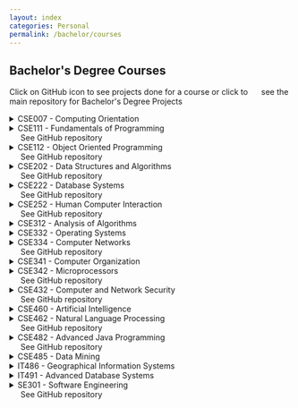 ```yaml
---
layout: index
categories: Personal
permalink: /bachelor/courses
---
```


## Bachelor's Degree Courses

Click on GitHub icon to see projects done for a course or click to <a href="https://github.com/melikegecer/BachelorsProjects" class="fa fa-github" style="font-size: 20px; margin-top: 5px; margin-left: 10px;margin-right: 10px" target="_blank"></a> see the main repository for Bachelor's Degree Projects

<details>
<summary>
CSE007 - Computing Orientation
</summary>
Introduction to the field of comuting. Overview of computing and their dependencies. Overview of the industrial practice of computing.
<br>
<br>
</details>

<details>
<summary>
CSE111 - Fundamentals of Programming 
<div class="tooltip">
<a href="https://github.com/melikegecer/BachelorsProjects/tree/master/CSE111_Fundamentals_of_Programming" class="fa fa-github" style="font-size: 20px; margin-top: 5px; margin-left: 10px;margin-right: 10px" target="_blank"></a>
<span class="tooltiptext">See GitHub repository</span>
</div>
</summary>
Introduction to computers, computer programs and the Java language, identifiers, variables, assignment statements, constants, data types, casting, selections, loops, methods, arrays, strings and characters.
<br>
<br>
</details>

<details>
<summary>
CSE112 - Object Oriented Programming
<div class="tooltip">
<a href="https://github.com/melikegecer/BachelorsProjects/tree/master/CSE112_Object_Oriented_Programming" class="fa fa-github" style="font-size: 20px; margin-top: 5px; margin-left: 10px;margin-right: 10px" target="_blank"></a>
<span class="tooltiptext">See GitHub repository</span>
</div>
</summary>
Objects and classes, constructors, static variables, constants and methods, visibility modifiers, passing objects and object arrays to methods, immutability, variable scopes, class abstraction and encapsulation, super and subclass concepts, inheritance, polymorphism, overriding, overloading, abstract classes, object-oriented design.
<br>
<br>
</details>

<details>
<summary>
CSE202 - Data Structures and Algorithms
<div class="tooltip">
<a href="https://github.com/melikegecer/BachelorsProjects/tree/master/CSE202_Data_Structures_and_Algorithms" class="fa fa-github" style="font-size: 20px; margin-top: 5px; margin-left: 10px;margin-right: 10px" target="_blank"></a>
<span class="tooltiptext">See GitHub repository</span>
</div>
</summary>
Algorithm analysis, linked lists, stacks, queues, trees, hashing, priority queues, sorting, graph data structures and graph algorithms.
<br>
<br>
</details>

<details>  
<summary>
CSE222 - Database Systems
<div class="tooltip">
<a href="https://github.com/melikegecer/BachelorsProjects/tree/master/CSE222_Database_Systems" class="fa fa-github" style="font-size: 20px; margin-top: 5px; margin-left: 10px;margin-right: 10px" target="_blank"></a>
<span class="tooltiptext">See GitHub repository</span>
</div>
</summary>  
Entity-relationship model, database conceptual design, relational algebra, SQL, storage and indexing, B+ trees, hash indexes, query evaluation, external sorting, query optimization, normalization.
<br>
<br>
</details>

<details>  
<summary>
CSE252 - Human Computer Interaction
<div class="tooltip">
<a href="https://github.com/melikegecer/BachelorsProjects/tree/master/CSE252_Human_Computer_Interaction" class="fa fa-github" style="font-size: 20px; margin-top: 5px; margin-left: 10px;margin-right: 10px" target="_blank"></a>
<span class="tooltiptext">See GitHub repository</span>
</div>
</summary>  
Principles of human computer interaction. Elements of interactive computer systems, windows, and input devices. Window systems and dialogue control. Design of dialogues for interactive systems. Psychological, physiological, linguistic, and perceptual factors. Advantages and disadvantages of various interaction techniques, command language syntaxes, and data presentations. Design methodology and guidelines.
<br>
<br>
</details>

<details>  
<summary>
CSE312 - Analysis of Algorithms
</summary>  
Divide-and-conquer strategy, graph algorithms, depth first search, breadth first search, shortest path algorithms, greedy strategy, dynamic programming, linear programming, numeric algorithms, NP-complete problems, approximation algorithms.
<br>
<br>
</details>

<details>  
<summary>
CSE332 - Operating Systems
</summary>  
Process abstraction, program loading and execution, multithreading, scheduling, synchronization, memory management, file systems, mass storage, I/O systems.
<br>
<br>
</details>

<details>  
<summary>
CSE334 - Computer Networks
<div class="tooltip">
<a href="https://github.com/melikegecer/BachelorsProjects/tree/master/CSE334_Computer_Networks" class="fa fa-github" style="font-size: 20px; margin-top: 5px; margin-left: 10px;margin-right: 10px" target="_blank"></a>
<span class="tooltiptext">See GitHub repository</span>
</div>
</summary>  
Network architecture, network protocols, application layer, transport, congestion, routing, link protocols, multiple access, overview of communication architectures.
<br>
<br>
</details>

<details>  
<summary>
CSE341 - Computer Organization
</summary>  
Assembly language, computer arithmetic, datapath and control, pipelining, memory hierarchy, cache.
<br>
<br>
</details>

<details>  
<summary>
CSE342 - Microprocessors
<div class="tooltip">
<a href="https://github.com/melikegecer/BachelorsProjects/tree/master/CSE342_Microprocessors" class="fa fa-github" style="font-size: 20px; margin-top: 5px; margin-left: 10px;margin-right: 10px" target="_blank"></a>
<span class="tooltiptext">See GitHub repository</span>
</div>
</summary>  
Elements of microprocessor systems. Hardware and software analysis. Addressing techniques. Input/Output devices. Communication busses and links. Design of microprocessor based systems. Laboratory experiments and applications of microprocessor based systems and single board microcomputer systems: Arithmetic operations, loops, moving blocks of memory, stack and subroutines, parallel I/O, interrupts, timer operations. 
<br>
<br>
</details>

<details>  
<summary>
CSE432 - Computer and Network Security
<div class="tooltip">
<a href="https://github.com/melikegecer/BachelorsProjects/tree/master/CSE432_Computer_and_Network_Security" class="fa fa-github" style="font-size: 20px; margin-top: 5px; margin-left: 10px;margin-right: 10px" target="_blank"></a>
<span class="tooltiptext">See GitHub repository</span>
</div>
</summary>  
Principles and practices of cryptography, network security and secure software: Types of attacks on computer and networks, techniques used by attackers, intrusion detection, incident response procedures and solutions, managing risks. Information security policies.
<br>
<br>
</details>

<details>  
<summary>
CSE460 - Artificial Intelligence
</summary>  
Representation of knowledge. Search and heuristic programming. Logic and logic programming. Application areas of artificial intelligence: Problem solving, games and puzzles, expert systems, planning, learning, vision, and natural language understanding. Exercises in an artificial intelligence language.
<br>
<br>
</details>

<details>  
<summary>
CSE462 - Natural Language Processing
<div class="tooltip">
<a href="https://github.com/melikegecer/BachelorsProjects/tree/master/CSE462_Natural_Language_Processing" class="fa fa-github" style="font-size: 20px; margin-top: 5px; margin-left: 10px;margin-right: 10px" target="_blank"></a>
<span class="tooltiptext">See GitHub repository</span>
</div>
</summary>  
Levels of natural language processing: Morphological, syntactic and semantic analysis. Transformational grammars. Applications in Prolog. 
<br>
<br>
</details>

<details>  
<summary>
CSE482 - Advanced Java Programming
<div class="tooltip">
<a href="https://github.com/melikegecer/BachelorsProjects/tree/master/CSE482_Advanced_Java_Programming" class="fa fa-github" style="font-size: 20px; margin-top: 5px; margin-left: 10px;margin-right: 10px" target="_blank"></a>
<span class="tooltiptext">See GitHub repository</span>
</div>
</summary>  
This course aims to introduce the students to some concepts of advanced Java programming and practice on reusing components. It focuses on Graphical User Interface (GUI), multithreading, networking, and database manipulation. By completing the course, the students should be able to write sophisticated Java applications.
<br>
<br>
</details>

<details>  
<summary>
CSE485 - Data Mining
</summary>  
The aim of this course is to introduce the basic concepts of data mining and analysis. In this regard, we will cover the following subjects: data types, data preprocessing, frequent pattern mining, clustering, classication, feature selection, and data mining applications. Students will also learn how to efectively use them in real world scenarios.
<br>
<br>
</details>

<details>
<summary>
IT486 - Geographical Information Systems
</summary>
This course aims to provide an understanding of the basic concepts and uses of GIS technology and corresponding concepts. After successfully completing the course, the student will:
(a) understand the basic structures, concepts, theories, components and applications of GIS
(b) gain an experience with a variety of GIS operations
(c) understand GIS data including raster and vector data, data sources of GIS
(d) describe topology and provide examples of topological relationships
(e) spatial analysis and use spatial analysis to solve geographic problems
(f) understand typical uses of GIS in the real world
<br>
<br>
</details>

<details>
<summary>
IT491 - Advanced Database Systems
</summary>
Fundamentals of relational databases, Data layout, buffer systems, file management, indexing techniques (tree-based and hashing). Query processing methodology, implementation of relational operators, external sorting, query optimization. Transaction models, concurrency control algorithms, database recovery.
<br>
<br>
</details>

<details>
<summary>
SE301 - Software Engineering
<div class="tooltip">
<a href="https://github.com/melikegecer/BachelorsProjects/tree/master/SE301_Software_Engineering" class="fa fa-github" style="font-size: 20px; margin-top: 5px; margin-left: 10px;margin-right: 10px" target="_blank"></a>
<span class="tooltiptext">See GitHub repository</span>
</div>
</summary>
Introduction to software engineering, UML, requirements elicitation, analysis, system design, object design, testing, project management, software life cycle. 
<br>
<br>
</details>
